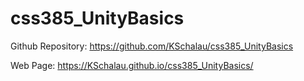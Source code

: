 # css385_UnityBasics

Github Repository: https://github.com/KSchalau/css385_UnityBasics

Web Page: https://KSchalau.github.io/css385_UnityBasics/
